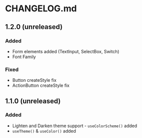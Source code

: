 # CHANGELOG.md

## 1.2.0 (unreleased)

### Added

- Form elements added (TextInput, SelectBox, Switch)
- Font Family

### Fixed

- Button createStyle fix
- ActionButton createStyle fix

## 1.1.0 (unreleased)

### Added

- Lighten and Darken theme support - `useColorScheme()` added
- `useTheme()` & `useColor()` added
